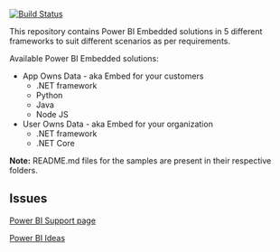 [![Build Status](https://powerbi.visualstudio.com/Embedded/_apis/build/status/Devolper-Samples-Azure%20Web%20App%20for%20ASP.NET-CI?branchName=master)](https://powerbi.visualstudio.com/Embedded/_build/latest?definitionId=2824&branchName=master)

This repository contains Power BI Embedded solutions in 5 different frameworks to suit different scenarios as per requirements.


Available Power BI Embedded solutions:
  * App Owns Data - aka Embed for your customers
    * .NET framework
    * Python
    * Java
    * Node JS
  * User Owns Data - aka Embed for your organization
    * .NET framework
    * .NET Core

**Note:** README.md files for the samples are present in their respective folders.

## Issues
[Power BI Support page](https://powerbi.microsoft.com/en-us/support/)

[Power BI Ideas](https://ideas.powerbi.com)
